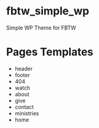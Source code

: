 # fbtw_simple_wp
Simple WP Theme for FBTW

# Pages Templates
- header
- footer
- 404
- watch
- about
- give
- contact
- ministries
- home
